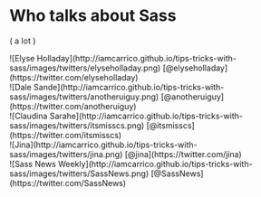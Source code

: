 # Who talks about Sass
( a lot )

<div class="twitter-peeps">
  ![Elyse Holladay](http://iamcarrico.github.io/tips-tricks-with-sass/images/twitters/elyseholladay.png)
  [@elyseholladay](https://twitter.com/elyseholladay)
</div>

<div class="twitter-peeps">
  ![Dale Sande](http://iamcarrico.github.io/tips-tricks-with-sass/images/twitters/anotheruiguy.png)
  [@anotheruiguy](https://twitter.com/anotheruiguy)
</div>

<div class="twitter-peeps">
  ![Claudina Sarahe](http://iamcarrico.github.io/tips-tricks-with-sass/images/twitters/itsmisscs.png)
  [@itsmisscs](https://twitter.com/itsmisscs)
</div>

<div class="twitter-peeps">  ![Jina](http://iamcarrico.github.io/tips-tricks-with-sass/images/twitters/jina.png)
  [@jina](https://twitter.com/jina)
</div>

<div class="twitter-peeps">  ![Sass News Weekly](http://iamcarrico.github.io/tips-tricks-with-sass/images/twitters/SassNews.png)
  [@SassNews](https://twitter.com/SassNews)
</div>
